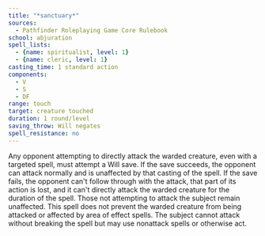 ```yaml
---
title: "*sanctuary*"
sources:
  - Pathfinder Roleplaying Game Core Rulebook
school: abjuration
spell_lists:
  - {name: spiritualist, level: 1}
  - {name: cleric, level: 1}
casting_time: 1 standard action
components:
  - V
  - S
  - DF
range: touch
target: creature touched
duration: 1 round/level
saving_throw: Will negates
spell_resistance: no
---
```


Any opponent attempting to directly attack the warded creature, even with a targeted spell, must attempt a Will save. If the save succeeds, the opponent can attack normally and is unaffected by that casting of the spell. If the save fails, the opponent can't follow through with the attack, that part of its action is lost, and it can't directly attack the warded creature for the duration of the spell. Those not attempting to attack the subject remain unaffected. This spell does not prevent the warded creature from being attacked or affected by area of effect spells. The subject cannot attack without breaking the spell but may use nonattack spells or otherwise act.

